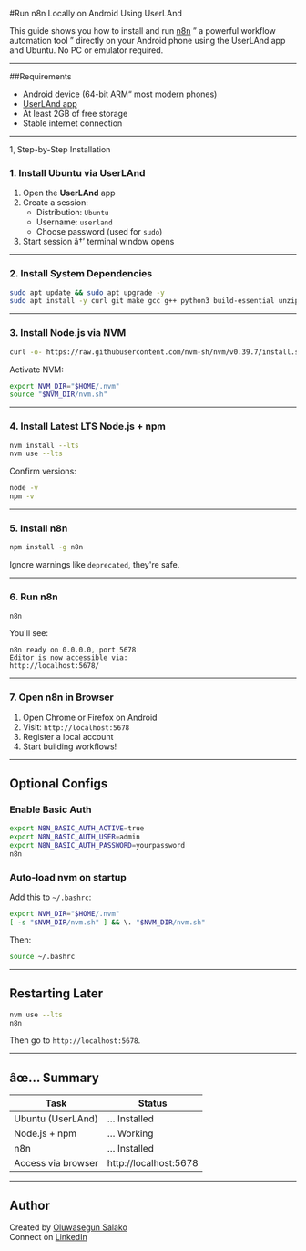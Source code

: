 #Run n8n Locally on Android Using UserLAnd

This guide shows you how to install and run [n8n](https://n8n.io) ” a powerful workflow automation tool ” directly on your Android phone using the UserLAnd app and Ubuntu. No PC or emulator required.

---

##Requirements

- Android device (64-bit ARM“ most modern phones)
- [UserLAnd app](https://play.google.com/store/apps/details?id=tech.ula)
- At least 2GB of free storage
- Stable internet connection

---

1¸ Step-by-Step Installation

### 1. Install Ubuntu via UserLAnd

1. Open the **UserLAnd** app
2. Create a session:
   - Distribution: `Ubuntu`
   - Username: `userland`
   - Choose password (used for `sudo`)
3. Start session â†’ terminal window opens

---

### 2. Install System Dependencies

```bash
sudo apt update && sudo apt upgrade -y
sudo apt install -y curl git make gcc g++ python3 build-essential unzip
```

---

###  3. Install Node.js via NVM

```bash
curl -o- https://raw.githubusercontent.com/nvm-sh/nvm/v0.39.7/install.sh | bash
```

Activate NVM:

```bash
export NVM_DIR="$HOME/.nvm"
source "$NVM_DIR/nvm.sh"
```

---

### 4. Install Latest LTS Node.js + npm

```bash
nvm install --lts
nvm use --lts
```

Confirm versions:

```bash
node -v
npm -v
```

---

### 5. Install n8n

```bash
npm install -g n8n
```

Ignore warnings like `deprecated`, they're safe.

---

### 6. Run n8n

```bash
n8n
```

You'll see:

```
n8n ready on 0.0.0.0, port 5678
Editor is now accessible via:
http://localhost:5678/
```

---

### 7. Open n8n in Browser

1. Open Chrome or Firefox on Android
2. Visit: `http://localhost:5678`
3. Register a local account
4. Start building workflows!

---

## Optional Configs

### Enable Basic Auth

```bash
export N8N_BASIC_AUTH_ACTIVE=true
export N8N_BASIC_AUTH_USER=admin
export N8N_BASIC_AUTH_PASSWORD=yourpassword
n8n
```

### Auto-load nvm on startup

Add this to `~/.bashrc`:

```bash
export NVM_DIR="$HOME/.nvm"
[ -s "$NVM_DIR/nvm.sh" ] && \. "$NVM_DIR/nvm.sh"
```

Then:

```bash
source ~/.bashrc
```

---

## Restarting Later

```bash
nvm use --lts
n8n
```

Then go to `http://localhost:5678`.

---

## âœ… Summary

| Task | Status |
|------|--------|
| Ubuntu (UserLAnd) | … Installed |
| Node.js + npm | … Working |
| n8n | … Installed |
| Access via browser | http://localhost:5678 |

---

## Author

Created by [Oluwasegun Salako](https://github.com/segunexploresdata)  
Connect on [LinkedIn](https://linkedin.com/in/segunexploresdata)
